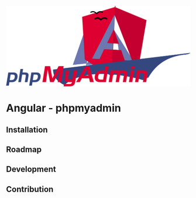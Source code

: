 [![Alt text](https://raw.githubusercontent.com/renzvos/angular-phpmyadmin/main/branding/logowide/svg%20export.svg)](https://renzvos.com/angular-phpmyadmin)

# Angular - phpmyadmin
## Installation
## Roadmap
## Development
## Contribution

